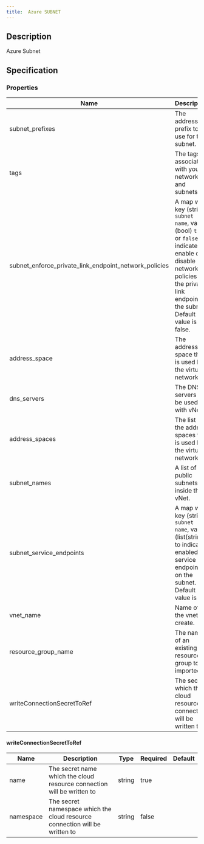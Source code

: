 ```yaml
---
title:  Azure SUBNET
---
```


## Description

Azure Subnet

## Specification


### Properties

 Name | Description | Type | Required | Default 
 ------------ | ------------- | ------------- | ------------- | ------------- 
 subnet_prefixes | The address prefix to use for the subnet. | list(string) | false |  
 tags | The tags to associate with your network and subnets. | map(string) | false |  
 subnet_enforce_private_link_endpoint_network_policies | A map with key (string) `subnet name`, value (bool) `true` or `false` to indicate enable or disable network policies for the private link endpoint on the subnet. Default value is false. | map(bool) | false |  
 address_space | The address space that is used by the virtual network. | string | false |  
 dns_servers | The DNS servers to be used with vNet. | list(string) | false |  
 address_spaces | The list of the address spaces that is used by the virtual network. | list(string) | false |  
 subnet_names | A list of public subnets inside the vNet. | list(string) | false |  
 subnet_service_endpoints | A map with key (string) `subnet name`, value (list(string)) to indicate enabled service endpoints on the subnet. Default value is []. | map(list(string)) | false |  
 vnet_name | Name of the vnet to create. | string | false |  
 resource_group_name | The name of an existing resource group to be imported. | string | true |  
 writeConnectionSecretToRef | The secret which the cloud resource connection will be written to | [writeConnectionSecretToRef](#writeConnectionSecretToRef) | false |  


#### writeConnectionSecretToRef

 Name | Description | Type | Required | Default 
 ------------ | ------------- | ------------- | ------------- | ------------- 
 name | The secret name which the cloud resource connection will be written to | string | true |  
 namespace | The secret namespace which the cloud resource connection will be written to | string | false |  
